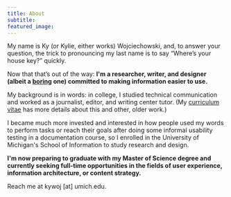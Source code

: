 ```yaml
---
title: About
subtitle:
featured_image:
---
```



My name is Ky (or Kylie, either works) Wojciechowski, and, to answer your question, the trick to pronouncing my last name is to say “Where’s your house key?” quickly.

Now that that’s out of the way: **I'm a researcher, writer, and designer (albeit a [boring](http://blog.capwatkins.com/the-boring-designer) one) committed to making information easier to use.**

My background is in words: in college, I studied technical communication and worked as a journalist, editor, and writing center tutor. (My [curriculum vitae](/cv) has more details about this and other, older work.)

I became much more invested and interested in how people used my words to perform tasks or reach their goals after doing some informal usability testing in a documentation course, so I enrolled in the University of Michigan's School of Information to study research and design.

**I'm now preparing to graduate with my Master of Science degree and currently seeking full-time opportunities in the fields of user experience, information architecture, or content strategy.**

Reach me at kywoj [at] umich.edu. 